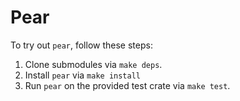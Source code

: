 # Pear

To try out `pear`, follow these steps:
1. Clone submodules via `make deps`.
2. Install `pear` via `make install`
3. Run `pear` on the provided test crate via `make test`.
